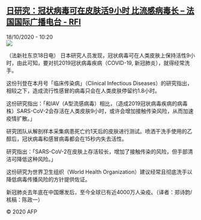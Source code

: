 <!--1603011406000-->
[日研究：冠状病毒可在皮肤活9小时 比流感病毒长 – 法国国际广播电台 - RFI](http://www.rfi.fr//cn/contenu/20201018-%E6%97%A5%E7%A0%94%E7%A9%B6%E5%86%A0%E7%8A%B6%E7%97%85%E6%AF%92%E5%8F%AF%E5%9C%A8%E7%9A%AE%E8%82%A4%E6%B4%BB9%E5%B0%8F%E6%97%B6-%E6%AF%94%E6%B5%81%E6%84%9F%E7%97%85%E6%AF%92%E9%95%BF)
------

<div>18/10/2020 - 10:20</div><img src="https://s.rfi.fr/media/display/a4f7901c-111d-11eb-8de8-005056bff430/w:310/p:16x9/int0009b.201018162004.jpg"><div class="t-content__body u-clearfix"><p>（法新社东京18日电）    日本研究人员发现，冠状病毒可在人类皮肤上保持活性9小时，由此可知，要对抗2019冠状病毒疾病（COVID-19, 新冠肺炎），就得经常洗手。</p><p>    这份刊登在本月号「临床传染病」（Clinical Infectious Diseases）的研究指出，相较之下，造成流行性感冒的病毒只会在人类皮肤停留约1.8小时。</p><p>    这份研究指出：「和IAV（A型流感病毒）相比，（造成2019冠状病毒疾病的病毒株）SARS-CoV-2会存活在人类皮肤9小时，或许会增加接触传染风险，从而加速疫情扩散。」</p><p>    研究团队从解剖样本采集病患死亡约1天后的皮肤进行测试。喷洒干洗手使用的乙醇后，冠状病毒和感冒病毒都会在15秒内失去活性。</p><p>    研究指出：「SARS-CoV-2在皮肤上存活较长，增加了接触传染的风险，但手部清洁可降低这种风险。」</p><p>    这份研究为世界卫生组织（World Health Organization）建议经常且彻底洗手以降低病毒传播风险的方针提供佐证。</p><p>    新冠肺炎去年底在中国爆发后，至今全球已有近4000万人染疫。（译者：郑诗韵/核稿：陈政一）</p><p></p><p class="t-copyright">© 2020 AFP</p>        </div>
